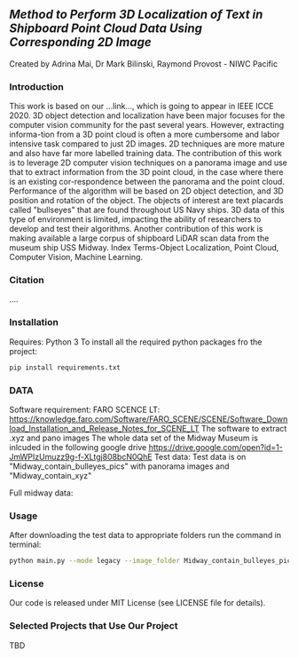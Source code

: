 ## *Method to Perform 3D Localization of Text in Shipboard Point Cloud Data Using Corresponding 2D Image*
Created by Adrina Mai, Dr Mark Bilinski, Raymond Provost - NIWC Pacific


### Introduction
This work is based on our ...link..., which is going to appear in IEEE ICCE 2020. 3D object detection and localization have been major focuses for the computer vision community for the past several years. However, extracting informa-tion from a 3D point cloud is often a more cumbersome and labor intensive task compared to just 2D images. 2D techniques are more mature and also have far more labelled training data. The contribution of this work is to leverage 2D computer vision techniques on a panorama image and use that to extract information from the 3D point cloud, in the case where there is an existing cor-respondence between the panorama and the point cloud. Performance of the algorithm will be based on 2D object detection, and 3D position and rotation of the object. The objects of interest are text placards called "bullseyes" that are found throughout US Navy ships. 3D data of this type of environment is limited, impacting the ability of researchers to develop and test their algorithms. Another contribution of this work is making available a large corpus of shipboard LiDAR scan data from the museum ship USS Midway. Index Terms-Object Localization, Point Cloud, Computer Vision, Machine Learning.

### Citation
....
   
### Installation
Requires: Python 3
To install all the required python packages fro the project:
```bash
pip install requirements.txt 
```
### DATA
Software requirement:
FARO SCENCE LT: https://knowledge.faro.com/Software/FARO_SCENE/SCENE/Software_Download_Installation_and_Release_Notes_for_SCENE_LT
The software to extract .xyz and pano images 
The whole data set of the Midway Museum is inlcuded in the following google drive https://drive.google.com/open?id=1-JmWPIzUmuzz9g-f-XLtgj808bcN0QhE
Test data:
Test data is on "Midway_contain_bulleyes_pics" with panorama images and "Midway_contain_xyz"


Full midway data:


### Usage
After downloading the test data to appropriate folders run the command in terminal:
```bash
python main.py --mode legacy --image_folder Midway_contain_bulleyes_pics --xyz_folder Midway_contain_xyz --result_folder result_image
```

### License
Our code is released under MIT License (see LICENSE file for details).

### Selected Projects that Use Our Project
TBD
